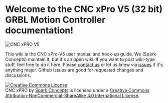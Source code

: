 # **Welcome to the CNC xPro V5 (32 bit) GRBL Motion Controller documentation!**

![CNC xPRO V5](https://github.com/Spark-Concepts/xPro-V5/blob/main/images/xproV5_iso.jpg?raw=true)

This wiki is the CNC xPro-V5 user manual and hook-up guide. We (Spark Concepts) maintain it, but it's an open wiki. If you want to post wiki-type stuff, feel free to do it here. Please [contact us](https://www.spark-concepts.com/contact-us-1/) or let us know via [issues](https://github.com/Spark-Concepts/xPro-V5/issues/New) if it's anything major. Github Issues are good for requested changes and discussions.

<!-- ### Getting Started and Basic Setup
* [Hardware Description](https://github.com/Spark-Concepts/xPro-V5/wiki/Hardware-Description)
* [Hookup Guide](https://github.com/Spark-Concepts/xPro-V5/wiki/Hookup-Guide)

### Programming and Updating Firmware
* [Updating Firmware](https://github.com/Spark-Concepts/xPro-V5/wiki/Updating-Firmware)
* [Firmware Download Page](https://github.com/Spark-Concepts/xPro-V5/tree/main/Firmware)
-->

<a rel="license" href="http://creativecommons.org/licenses/by-nc-sa/4.0/"><img alt="Creative Commons License" style="border-width:0" src="https://i.creativecommons.org/l/by-nc-sa/4.0/88x31.png" /></a><br /><span xmlns:dct="http://purl.org/dc/terms/" property="dct:title">CNC xPRO</span> by <a xmlns:cc="http://creativecommons.org/ns#" href="http://www.spark-concepts.com/" property="cc:attributionName" rel="cc:attributionURL">Spark Concepts</a> is licensed under a <a rel="license" href="http://creativecommons.org/licenses/by-nc-sa/4.0/">Creative Commons Attribution-NonCommercial-ShareAlike 4.0 International License</a>.


